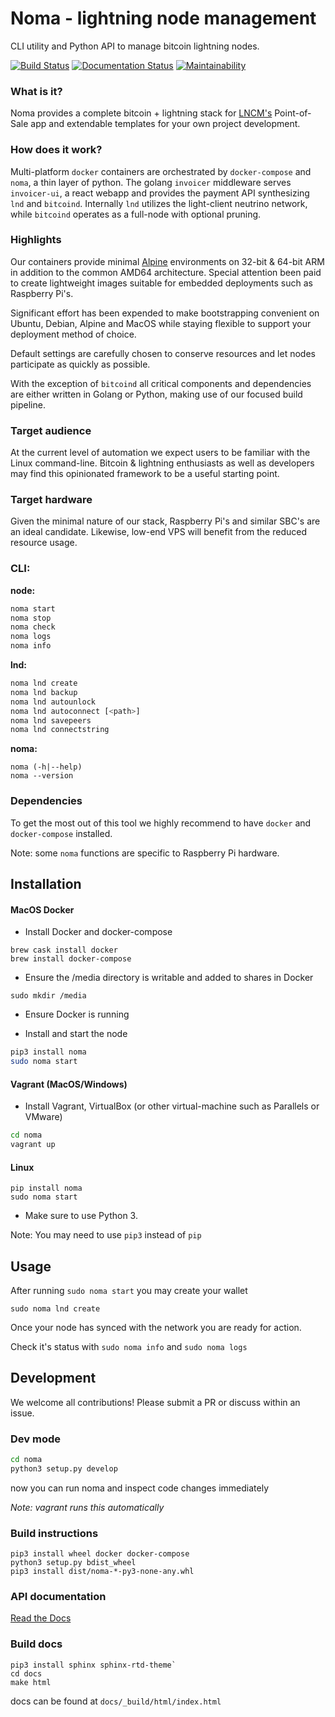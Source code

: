 # Noma - lightning node management

CLI utility and Python API to manage bitcoin lightning nodes.

[![Build Status](https://travis-ci.com/lncm/noma.svg?branch=master)](https://travis-ci.com/lncm/noma)
[![Documentation Status](https://readthedocs.org/projects/noma/badge/?version=latest)](https://noma.readthedocs.io/en/latest/?badge=latest)
[![Maintainability](https://api.codeclimate.com/v1/badges/fd95275314bd4f680140/maintainability)](https://codeclimate.com/github/lncm/noma/maintainability)

### What is it?
Noma provides a complete bitcoin + lightning stack for [LNCM's](https://lncm.io) Point-of-Sale app and extendable templates for your own project development.

### How does it work?
Multi-platform `docker` containers are orchestrated by `docker-compose` and `noma`, a thin layer of python. The golang `invoicer` middleware serves `invoicer-ui`, a react webapp and provides the payment API synthesizing `lnd` and `bitcoind`. Internally `lnd` utilizes the light-client neutrino network, while `bitcoind` operates as a full-node with optional pruning.

### Highlights
Our containers provide minimal [Alpine](https://alpinelinux.org) environments on 32-bit & 64-bit ARM in addition to the common AMD64 architecture. Special attention been paid to create lightweight images suitable for embedded deployments such as Raspberry Pi's.

Significant effort has been expended to make bootstrapping convenient on Ubuntu, Debian, Alpine and MacOS while staying flexible to support your deployment method of choice.

Default settings are carefully chosen to conserve resources and let nodes participate as quickly as possible.

With the exception of `bitcoind` all critical components and dependencies are either written in Golang or Python, making use of our focused build pipeline.

### Target audience

At the current level of automation we expect users to be familiar with the Linux command-line. Bitcoin & lightning enthusiasts as well as developers may find this opinionated framework to be a useful starting point.

### Target hardware

Given the minimal nature of our stack, Raspberry Pi's and similar SBC's are an ideal candidate. Likewise, low-end VPS will benefit from the reduced resource usage.


### CLI:
**node:**
```bash
noma start
noma stop
noma check
noma logs
noma info
```
**lnd:**
```bash
noma lnd create
noma lnd backup
noma lnd autounlock
noma lnd autoconnect [<path>]
noma lnd savepeers
noma lnd connectstring
```
**noma:**
```
noma (-h|--help)
noma --version
```

### Dependencies

To get the most out of this tool we highly recommend to have `docker` and `docker-compose` installed.

Note: some `noma` functions are specific to Raspberry Pi hardware.

## Installation

#### MacOS Docker
- Install Docker and docker-compose
```base
brew cask install docker
brew install docker-compose
```
- Ensure the /media directory is writable and added to shares in Docker

`sudo mkdir /media`

- Ensure Docker is running

- Install and start the node
```bash
pip3 install noma
sudo noma start
```

#### Vagrant (MacOS/Windows)

- Install Vagrant, VirtualBox (or other virtual-machine such as Parallels or VMware)

```bash
cd noma
vagrant up
```

#### Linux

```
pip install noma 
sudo noma start
```

* Make sure to use Python 3. 

Note: You may need to use `pip3` instead of `pip`

## Usage

After running `sudo noma start` you may create your wallet  

`sudo noma lnd create`

Once your node has synced with the network you are ready for action.

Check it's status with `sudo noma info` and `sudo noma logs`

## Development

We welcome all contributions! Please submit a PR or discuss within an issue.

### Dev mode

```bash
cd noma
python3 setup.py develop
```
now you can run noma and inspect code changes immediately

*Note: vagrant runs this automatically*

### Build instructions

```
pip3 install wheel docker docker-compose
python3 setup.py bdist_wheel
pip3 install dist/noma-*-py3-none-any.whl
```

### API documentation

[Read the Docs](https://noma.readthedocs.io/en/latest/)


### Build docs

```
pip3 install sphinx sphinx-rtd-theme`
cd docs
make html
```

docs can be found at `docs/_build/html/index.html`
